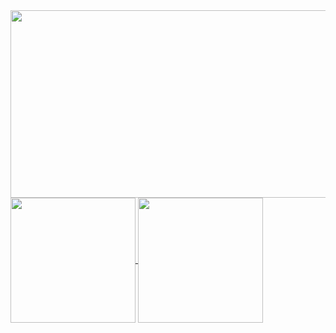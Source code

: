 <a href="#">
  <img height=300 width= 815 align="center" src="https://github-profile-summary-cards.vercel.app/api/cards/profile-details?username=Cristopher8049&theme=github_dark"/>
</a>
<a href="#">
  <img height=200 align="center" src="https://github-readme-stats.vercel.app/api?username=Cristopher8049&theme=github_dark"/>
</a>
<a href="#">
  <img height=200 align="center" src="https://github-readme-stats.vercel.app/api/top-langs/?username=Cristopher8049&layout=donut&theme=github_dark&card_width=320" />
</a>



